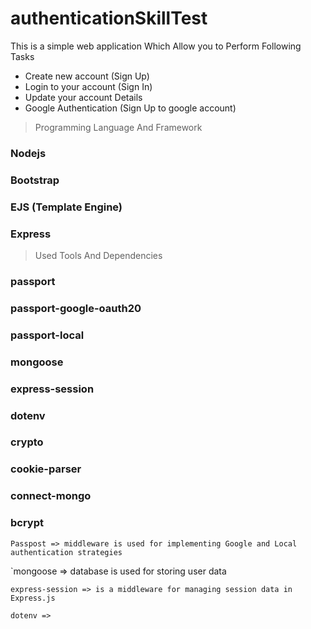 # authenticationSkillTest
This is a simple web application Which Allow you to Perform Following Tasks
* Create new account (Sign Up) 
* Login to your account (Sign In)
* Update your account Details
* Google Authentication (Sign Up to google account)

> Programming Language And Framework
### Nodejs
### Bootstrap
### EJS (Template Engine)
### Express

> Used Tools And Dependencies
### passport
### passport-google-oauth20
### passport-local
### mongoose
### express-session
### dotenv
### crypto
### cookie-parser
### connect-mongo
### bcrypt

`Passpost => middleware is used for implementing Google and Local authentication strategies`

`mongoose => database is used for storing user data

`express-session => is a middleware for managing session data in Express.js`

`dotenv => `

